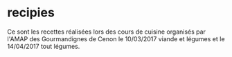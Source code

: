 # recipies

Ce sont les recettes réalisées lors des cours de cuisine organisés par l'AMAP des Gourmandignes de Cenon le 10/03/2017 viande et légumes et le 14/04/2017 tout légumes.
